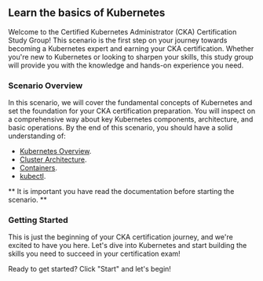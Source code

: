 ## Learn the basics of Kubernetes

Welcome to the Certified Kubernetes Administrator (CKA) Certification Study Group! This scenario is the first step on your journey towards becoming a Kubernetes expert and earning your CKA certification. Whether you're new to Kubernetes or looking to sharpen your skills, this study group will provide you with the knowledge and hands-on experience you need.

### Scenario Overview

In this scenario, we will cover the fundamental concepts of Kubernetes and set the foundation for your CKA certification preparation. You will inspect on a comprehensive way about key Kubernetes components, architecture, and basic operations. By the end of this scenario, you should have a solid understanding of:

- [Kubernetes Overview](https://kubernetes.io/docs/concepts/overview/).
- [Cluster Architecture](https://kubernetes.io/docs/concepts/architecture/).
- [Containers](https://kubernetes.io/docs/concepts/containers/).
- [kubectl](https://kubernetes.io/docs/reference/kubectl/).

** It is important you have read the documentation before starting the scenario. **

### Getting Started

This is just the beginning of your CKA certification journey, and we're excited to have you here. Let's dive into Kubernetes and start building the skills you need to succeed in your certification exam!

Ready to get started? Click "Start" and let's begin!